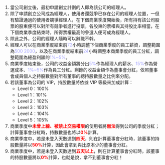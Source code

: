 1. 當公司創立後，最初申請創立計劃的人即為該公司的經理人。
2. 除了申請創立公司成為經理人，使用者還競爭已存在公司的經理人位置，一但有驗證通過的使用者競爭經理人，在下個商業季度開始後，所有持有該公司股票的股東便可以對所有競爭者進行投票，各股東的票權與其持股比率相當，在下個商業季度結束時，所得票權最高的參選人便可成為經理人。
3. 除此之外，公司的經理人隨時可以辭職不幹。
4. 經理人可以在商業季度結束前<font color="#A3A3FF">72</font>小時調整下個商業季度的員工薪資，調整範圍為<font color="#A3A3FF">$500~$2000</font>，以及在商業季度結束前<font color="#A3A3FF">24</font>小時調整本商業季度的員工分紅，調整範圍為總盈利額的<font color="#A3A3FF">1%~5%</font>。
5. 商業季度結束後，公司的收益金額將分出<font color="#A3A3FF">5%</font>作為經理人的薪水、<font color="#A3A3FF">15%</font>作為營運成本、<font color="#A3A3FF">1%~5%</font>作為員工分紅。剩餘的收益金額作為董事會分紅，依照董事會成員個人之持股數量對所有董事的總持股數量之比例來分配。
6. 若該董事為公司的 VIP，持股數量將依據 VIP 等級來加成計算：
    * Level 0：100%
    * Level 1：101%
    * Level 2：102%
    * Level 3：103%
    * Level 4：104%
    * Level 5：105%
7. 商業季度中<font color="red">**未曾上線、被禁止交易權限**</font>的使用者將<font color="red">**無法**</font>得到公司的季度分紅；計算董事會分紅時，持數數量也將以<font color="red">**0%**</font>計算。
8. 商業季度中，若是未登入天數達到<font color="red">**四天**</font>，則在計算董事會分紅時，該董事的持股數量將以<font color="red">**50%**</font>計算，因此會拿到與比原本少的董事會分紅。
9. 商業季度中，若是未登入天數達到<font color="red">**五天以上**</font>，則在計算董事會分紅時，該董事的持股數量將以<font color="red">**0%**</font>計算，也就是說，拿不到董事會分紅！